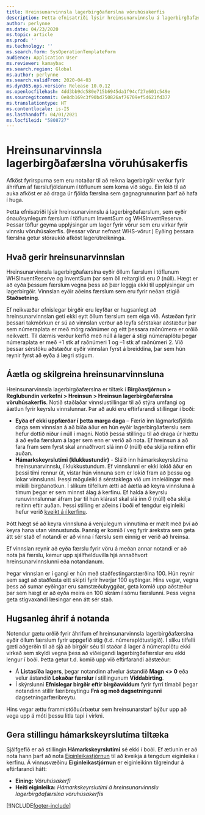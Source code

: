 ```yaml
---
title: Hreinsunarvinnsla lagerbirgðafærslna vöruhúsakerfis
description: Þetta efnisatriði lýsir hreinsunarvinnslu á lagerbirgðafærslum, sem eykur afköst kerfisins með því að auðkenna og eyða tengdum en ónauðsynlegum færslum.
author: perlynne
ms.date: 04/23/2020
ms.topic: article
ms.prod: ''
ms.technology: ''
ms.search.form: SysOperationTemplateForm
audience: Application User
ms.reviewer: kamaybac
ms.search.region: Global
ms.author: perlynne
ms.search.validFrom: 2020-04-03
ms.dyn365.ops.version: Release 10.0.12
ms.openlocfilehash: 4dd3bb9dc580e715b6945da1f94cf27e601c549e
ms.sourcegitcommit: 0e8db169c3f90bd750826af76709ef5d621fd377
ms.translationtype: HT
ms.contentlocale: is-IS
ms.lasthandoff: 04/01/2021
ms.locfileid: "5808727"
---
```

# <a name="warehouse-management-on-hand-entries-cleanup-job"></a>Hreinsunarvinnsla lagerbirgðafærslna vöruhúsakerfis

Afköst fyrirspurna sem eru notaðar til að reikna lagerbirgðir verður fyrir áhrifum af færslufjöldanum í töflunum sem koma við sögu. Ein leið til að auka afköst er að draga úr fjölda færslna sem gagnagrunnurinn þarf að hafa í huga.

Þetta efnisatriði lýsir hreinsunarvinnslu á lagerbirgðafærslum, sem eyðir ónauðsynlegum færslum í töflunum InventSum og WHSInventReserve. Þessar töflur geyma upplýsingar um lager fyrir vörur sem eru virkar fyrir vinnslu vöruhúsakerfis. (Þessar vörur nefnast WHS-vörur.) Eyðing þessara færslna getur stóraukið afköst lagerútreikninga.

## <a name="what-the-cleanup-job-does"></a>Hvað gerir hreinsunarvinnslan

Hreinsunarvinnsla lagerbirgðafærslna eyðir öllum færslum í töflunum WHSInventReserve og InventSum þar sem öll reitargildi eru *0* (núll). Hægt er að eyða þessum færslum vegna þess að þær leggja ekki til upplýsingar um lagerbirgðir. Vinnslan eyðir aðeins færslum sem eru fyrir neðan stigið **Staðsetning**.

Ef neikvæðar efnislegar birgðir eru leyfðar er hugsanlegt að hreinsunarvinnslan geti ekki eytt öllum færslum sem eiga við. Ástæðan fyrir þessari takmörkun er sú að vinnslan verður að leyfa sérstakar aðstæður þar sem númeraplata er með mörg raðnúmer og eitt þessara raðnúmera er orðið neikvætt. Til dæmis verður kerfið með núll á lager á stigi númeraplötu þegar númeraplata er með +1 stk af raðnúmeri 1 og –1 stk af raðnúmeri 2. Við þessar sérstöku aðstæður eyðir vinnslan fyrst á breiddina, þar sem hún reynir fyrst að eyða á lægri stigum.

## <a name="schedule-and-configure-the-cleanup-job"></a>Áætla og skilgreina hreinsunarvinnsluna

Hreinsunarvinnsla lagerbirgðafærslna er tiltæk í **Birgðastjórnun \> Reglubundin verkefni \> Hreinsun \> Hreinsun lagerbirgðafærslna vöruhúsakerfis**. Notið staðlaðar vinnslustillingar til að stýra umfangi og áætlun fyrir keyrslu vinnslunnar. Þar að auki eru eftirfarandi stillingar í boði:

- **Eyða ef ekki uppfærðar í þetta marga daga** – Færið inn lágmarksfjölda daga sem vinnslan á að bíða áður en hún eyðir lagerbirgðafærslu sem hefur dottið niður í núll í magni. Notið þessa stillingu til að draga úr hættu á að eyða færslum á lager sem enn er verið að nota. Ef hreinsun á að fara fram sem fyrst skal annaðhvort slá inn *0* (núll) eða skilja reitinn eftir auðan.
- **Hámarkskeyrslutími (klukkustundir)** - Sláið inn hámarkskeyrslutíma hreinsunarvinnslu, í klukkustundum. Ef vinnslunni er ekki lokið áður en þessi tími rennur út, vistar hún vinnuna sem er lokið fram að þessu og lokar vinnslunni. Þessi möguleiki á sérstaklega við um innleiðingar með mikilli birgðanotkun. Í slíkum tilfellum ætti að áætla að keyra vinnsluna á tímum þegar er sem minnst álag á kerfinu. Ef halda á keyrslu runuvinnslunnar áfram þar til hún klárast skal slá inn *0* (núll) eða skilja reitinn eftir auðan. Þessi stilling er aðeins í boði ef tengdur eiginleiki hefur verið [kveikt á í kerfinu](#max-execution-time).

Þótt hægt sé að keyra vinnsluna á venjulegum vinnutíma er mælt með því að keyra hana utan vinnustunda. Þannig er komið í veg fyrir árekstra sem geta átt sér stað ef notandi er að vinna í færslu sem einnig er verið að hreinsa.

Ef vinnslan reynir að eyða færslu fyrir vöru á meðan annar notandi er að nota þá færslu, kemur upp sjálfhelduvilla hjá annaðhvort hreinsunarvinnslunni eða notandanum.

Þegar vinnslan er í gangi er hún með staðfestingarstærðina 100. Hún reynir sem sagt að staðfesta eitt skipti fyrir hverjar 100 eyðingar. Hins vegar, vegna þess að sumar eyðingar eru samstæðubyggðar, geta komið upp aðstæður þar sem hægt er að eyða meira en 100 skrám í sömu færslunni. Þess vegna geta stigvaxandi læsingar enn átt sér stað.

## <a name="possible-user-impact"></a>Hugsanleg áhrif á notanda

Notendur gætu orðið fyrir áhrifum ef hreinsunarvinnsla lagerbirgðafærslna eyðir öllum færslum fyrir uppgefið stig (t.d. númeraplötustigið). Í slíku tilfelli gæti aðgerðin til að sjá að birgðir séu til staðar á lager á númeraplötu ekki virkað sem skyldi vegna þess að viðeigandi lagerbirgðafærslur eru ekki lengur í boði. Þetta getur t.d. komið upp við eftirfarandi aðstæður:

- Á **Listasíða lagers**, þegar notandinn afvelur ástandið **Magn \<\> 0** eða velur ástandið **Lokaðar færslur** í stillingunum **Víddabirting**.
- Í skýrslunni **Efnislegar birgðir eftir birgðavíddum** fyrir fyrri tímabil þegar notandinn stillir færibreytingu **Frá og með dagsetningunni** dagsetningarfæribreytu.

Hins vegar ættu frammistöðuúrbætur sem hreinsunarstarf býður upp að vega upp á móti þessu litla tapi í virkni.

## <a name="make-the-maximum-execution-time-setting-available"></a><a name="max-execution-time"></a>Gera stillingu hámarkskeyrslutíma tiltæka

Sjálfgefið er að stillingin **Hámarkskeyrslutími** sé ekki í boði. Ef ætlunin er að nota hann þarf að nota [Eiginleikastjórnun](../../fin-ops-core/fin-ops/get-started/feature-management/feature-management-overview.md) til að kveikja á tengdum eiginleika í kerfinu. Á vinnusvæðinu **Eiginleikastjórnun** er eiginleikinn tilgreindur á eftirfarandi hátt:

- **Eining:** *Vöruhúsakerfi*
- **Heiti eiginleika:** *Hámarkskeyrslutími á hreinsunarvinnslu lagerbirgðafærslna vöruhúsakerfis*


[!INCLUDE[footer-include](../../includes/footer-banner.md)]
